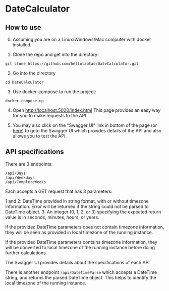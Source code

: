 # DateCalculator

## How to use

0. Assuming you are on a Linux/Windows/Mac computer with docker installed.

1. Clone the repo and get into the directory:

```
git clone https://github.com/hellotaotao/DateCalculator.git
```

2. Go into the directory

```
cd DateCalculator
```

3. Use docker-compose to run the project:

```
docker-compose up
```

4. Open [http://localhost:5000/index.html](http://localhost:5000/index.html)
   This page provides an easy way for you to make requests to the API

5. You may also click on the "Swagger UI" link in bottom of the page (or [here](http://localhost:5000/swagger/index.html)) to goto the Swagger UI which provides details of the API and also allows you to test the API.

## API specifications

There are 3 endpoints:

```
/api/Days
/api/Weekdays
/api/CompleteWeeks
```

Each accepts a GET request that has 3 parameters:

1 and 2: DateTime provided in string format, with or without timezone information. Error will be returned if the string could not be parsed to DateTime object.
3: An integer (0, 1, 2, or 3) specifying the expected return value is in seconds, minutes, hours, or years.

If the provided DateTime parameters does not contain timezone information, they will be seen as provided in local timezone of the running instance.

If the provided DateTime parameters contains timezone information, they will be converted to local timezone of the running instance before doing further calculations.

The Swagger UI provides details about the specifications of each API

There is another endpoint `/api/DateTimeParse` which accepts a DateTime string, and returns the parsed DateTime object. This helps to identify the local timezone of the running instance.
